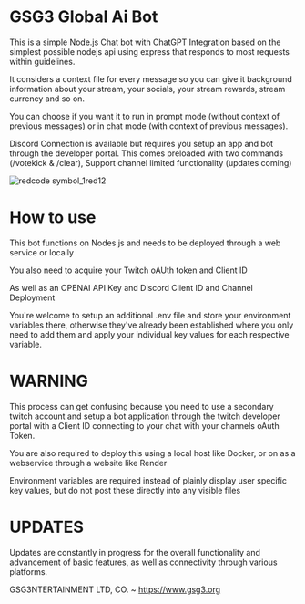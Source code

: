 # GSG3 Global Ai Bot

This is a simple Node.js Chat bot with ChatGPT Integration based on the simplest possible nodejs api using express that responds to most requests within guidelines.

It considers a context file for every message so you can give it background information about your stream, your socials, your stream rewards, stream currency and so on. 

You can choose if you want it to run in prompt mode (without context of previous messages) or in chat mode (with context of previous messages).

Discord Connection is available but requires you setup an app and bot through the developer portal. This comes preloaded with two commands (/votekick & /clear), Support channel limited functionality (updates coming)

![redcode symbol_1red12](https://github.com/user-attachments/assets/fb67f5a3-a1db-46c0-a78d-cdd8822c2a9c)


# How to use

This bot functions on Nodes.js and needs to be deployed through a web service or locally 

You also need to acquire your Twitch oAUth token and Client ID

As well as an OPENAI API Key and Discord Client ID and Channel Deployment

You're welcome to setup an additional .env file and store your environment variables there, otherwise they've already been established where you only need to add them and apply your individual key values for each respective variable.

# WARNING

This process can get confusing because you need to use a secondary twitch account and setup a bot application through the twitch developer portal with a Client ID connecting to your chat with your channels oAuth Token.

You are also required to deploy this using a local host like Docker, or on as a webservice through a website like Render

Environment variables are required instead of plainly display user specific key values, but do not post these directly into any visible files

# UPDATES

Updates are constantly in progress for the overall functionality and advancement of basic features, as well as connectivity through various platforms.



GSG3NTERTAINMENT LTD, CO. ~ https://www.gsg3.org
